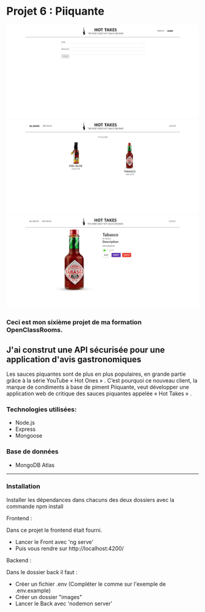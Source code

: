 # Projet 6 : Piiquante

![Page login](https://github.com/CharonTom/Piiquante/blob/main/images/accueil.jpg)
![page main](https://github.com/CharonTom/Piiquante/blob/main/images/main.jpg)
![Page produit](https://github.com/CharonTom/Piiquante/blob/main/images/modif.jpg)

### Ceci est mon sixième projet de ma formation OpenClassRooms.

## J'ai construt une API sécurisée pour une application d'avis gastronomiques

Les sauces piquantes sont de plus en plus populaires, en grande partie grâce à la série YouTube « Hot Ones » . C’est pourquoi ce nouveau client, la marque de condiments à base de piment Piiquante, veut développer une application web de critique des sauces piquantes appelée « Hot Takes » .

### Technologies utilisées:

- Node.js
- Express
- Mongoose

### Base de données

- MongoDB Atlas

---

### Installation

Installer les dépendances dans chacuns des deux dossiers avec la commande npm install

Frontend :

Dans ce projet le frontend était fourni.

- Lancer le Front avec 'ng serve'
- Puis vous rendre sur http://localhost:4200/

Backend :

Dans le dossier back il faut :

- Créer un fichier .env (Compléter le comme sur l'exemple de .env.example)
- Créer un dossier "images"
- Lancer le Back avec 'nodemon server'
